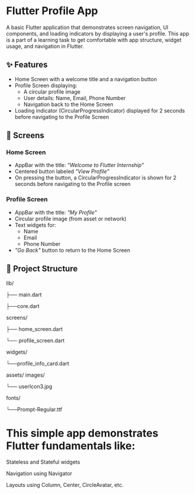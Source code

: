 # Flutter Profile App

A basic Flutter application that demonstrates screen navigation, UI components, and loading indicators by displaying a user's profile. This app is a part of a learning task to get comfortable with app structure, widget usage, and navigation in Flutter.

## ✨ Features

- Home Screen with a welcome title and a navigation button
- Profile Screen displaying:
  - A circular profile image
  - User details: Name, Email, Phone Number
  - Navigation back to the Home Screen
- Loading indicator (CircularProgressIndicator) displayed for 2 seconds before navigating to the Profile Screen

## 📱 Screens

### Home Screen
- AppBar with the title: *"Welcome to Flutter Internship"*
- Centered button labeled *"View Profile"*
- On pressing the button, a CircularProgressIndicator is shown for 2 seconds before navigating to the Profile screen

### Profile Screen
- AppBar with the title: *"My Profile"*
- Circular profile image (from asset or network)
- Text widgets for:
  - Name
  - Email
  - Phone Number
- *"Go Back"* button to return to the Home Screen

## 📂 Project Structure
lib/

 ├── main.dart
 
 ├──core.dart
 
screens/

 ├── home_screen.dart
 
 └── profile_screen.dart
 
widgets/

 └──profile_info_card.dart
 
assets/
images/

 └── userIcon3.jpg
 
fonts/

 └──Prompt-Regular.ttf


# This simple app demonstrates Flutter fundamentals like:

Stateless and Stateful widgets

Navigation using Navigator

Layouts using Column, Center, CircleAvatar, etc.




